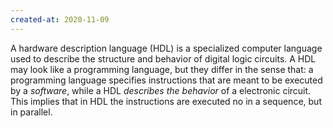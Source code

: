 ```yaml
---
created-at: 2020-11-09
---
```

A hardware description language (HDL) is a specialized computer language used to describe the structure and behavior of digital logic circuits.
A HDL may look like a programming language, but they differ in the sense that: a programming language specifies instructions that are meant to be executed by a *software*, while a HDL *describes the behavior* of a electronic circuit. This implies that in HDL the instructions are executed no in a sequence, but in parallel.